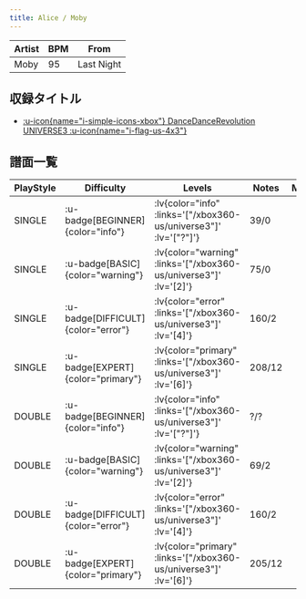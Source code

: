 ```yaml
---
title: Alice / Moby
---
```


|Artist|BPM|From|
|------|---|----|
|Moby|95|Last Night|

## 収録タイトル

- [ :u-icon{name="i-simple-icons-xbox"} DanceDanceRevolution UNIVERSE3 :u-icon{name="i-flag-us-4x3"} ](/xbox360-us/universe3)

## 譜面一覧

|PlayStyle|Difficulty|Levels|Notes|Movie|
|---------|----------|------|-----|-----|
|SINGLE| :u-badge[BEGINNER]{color="info"} | :lv{color="info" :links='["/xbox360-us/universe3"]' :lv='["?"]'} |39/0||
|SINGLE| :u-badge[BASIC]{color="warning"} | :lv{color="warning" :links='["/xbox360-us/universe3"]' :lv='[2]'} |75/0||
|SINGLE| :u-badge[DIFFICULT]{color="error"} | :lv{color="error" :links='["/xbox360-us/universe3"]' :lv='[4]'} |160/2||
|SINGLE| :u-badge[EXPERT]{color="primary"} | :lv{color="primary" :links='["/xbox360-us/universe3"]' :lv='[6]'} |208/12||
|DOUBLE| :u-badge[BEGINNER]{color="info"} | :lv{color="info" :links='["/xbox360-us/universe3"]' :lv='["?"]'} |?/?||
|DOUBLE| :u-badge[BASIC]{color="warning"} | :lv{color="warning" :links='["/xbox360-us/universe3"]' :lv='[2]'} |69/2||
|DOUBLE| :u-badge[DIFFICULT]{color="error"} | :lv{color="error" :links='["/xbox360-us/universe3"]' :lv='[4]'} |160/2||
|DOUBLE| :u-badge[EXPERT]{color="primary"} | :lv{color="primary" :links='["/xbox360-us/universe3"]' :lv='[6]'} |205/12||
